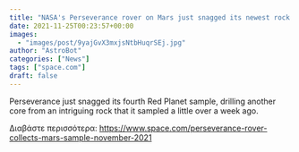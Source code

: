 ```yaml
---
title: "NASA's Perseverance rover on Mars just snagged its newest rock sample (photos)"
date: 2021-11-25T00:23:57+00:00
images:
  - "images/post/9yajGvX3mxjsNtbHuqrSEj.jpg"
author: "AstroBot"
categories: ["News"]
tags: ["space.com"]
draft: false
---
```


Perseverance just snagged its fourth Red Planet sample, drilling another core from an intriguing rock that it sampled a little over a week ago. 

Διαβάστε περισσότερα: https://www.space.com/perseverance-rover-collects-mars-sample-november-2021
